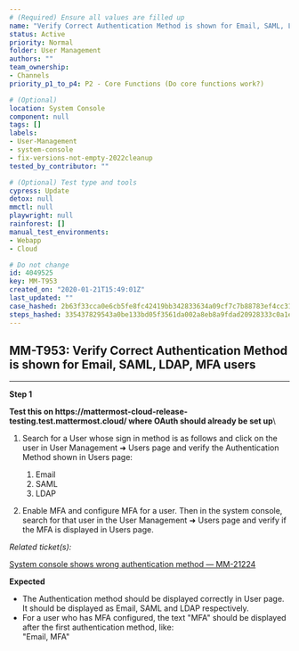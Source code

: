 ```yaml
---
# (Required) Ensure all values are filled up
name: "Verify Correct Authentication Method is shown for Email, SAML, LDAP, MFA users"
status: Active
priority: Normal
folder: User Management
authors: ""
team_ownership:
- Channels
priority_p1_to_p4: P2 - Core Functions (Do core functions work?)

# (Optional)
location: System Console
component: null
tags: []
labels:
- User-Management
- system-console
- fix-versions-not-empty-2022cleanup
tested_by_contributor: ""

# (Optional) Test type and tools
cypress: Update
detox: null
mmctl: null
playwright: null
rainforest: []
manual_test_environments:
- Webapp
- Cloud

# Do not change
id: 4049525
key: MM-T953
created_on: "2020-01-21T15:49:01Z"
last_updated: ""
case_hashed: 2b63f33cca0e6cb5fe8fc42419bb342833634a09cf7c7b88783ef4cc319e1ea628b0aa7600aea7456b04ae26cec06d9f
steps_hashed: 335437829543a0be133bd05f3561da002a8eb8a9fdad20928333c0a1eb987ade66bf0204784713cb884900216b224902
---
```


<!-- (Auto-generated) Based on frontmatter's "key" and "name" -->

## MM-T953: Verify Correct Authentication Method is shown for Email, SAML, LDAP, MFA users

---

**Step 1**

**Test this on https\://mattermost-cloud-release-testing.test.mattermost.cloud/ where OAuth should already be set up**\\

1. Search for a User whose sign in method is as follows and click on the user in User Management ➜ Users page and verify the Authentication Method shown in Users page:

   1. Email
   2. SAML
   3. LDAP

2. Enable MFA and configure MFA for a user. Then in the system console, search for that user in the User Management ➜ Users page and verify if the MFA is displayed in Users page.

_Related ticket(s):_

[System console shows wrong authentication method — MM-21224](https://mattermost.atlassian.net/browse/MM-21224)

**Expected**

- The Authentication method should be displayed correctly in User page.\
  It should be displayed as Email, SAML and LDAP respectively.
- For a user who has MFA configured, the text "MFA" should be displayed after the first authentication method, like:\
  "Email, MFA"
